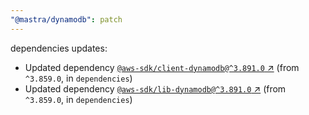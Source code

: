 ```yaml
---
"@mastra/dynamodb": patch
---
```

dependencies updates:
  - Updated dependency [`@aws-sdk/client-dynamodb@^3.891.0` ↗︎](https://www.npmjs.com/package/@aws-sdk/client-dynamodb/v/3.891.0) (from `^3.859.0`, in `dependencies`)
  - Updated dependency [`@aws-sdk/lib-dynamodb@^3.891.0` ↗︎](https://www.npmjs.com/package/@aws-sdk/lib-dynamodb/v/3.891.0) (from `^3.859.0`, in `dependencies`)
